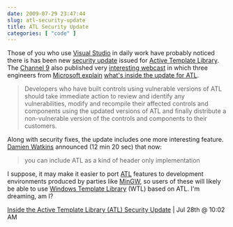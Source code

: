 ```yaml
---
date: 2009-07-29 23:47:44
slug: atl-security-update
title: ATL Security Update
categories: [ "code" ]
---
```


Those of you who use [Visual Studio](http://msdn.microsoft.com/en-gb/vstudio/default.aspx) in daily work have probably noticed there is has been new [security update](http://www.microsoft.com/technet/security/advisory/973882.mspx) issued for [Active Template Library](http://en.wikipedia.org/wiki/Active_Template_Library). The [Channel 9](http://channel9.msdn.com/) also published very [interesting webcast](http://channel9.msdn.com/posts/Charles/Out-of-Band-Inside-the-ATL-Security-Update/) in which three engineers from [Microsoft explain](http://msdn.microsoft.com/en-us/visualc/ee309358.aspx) [what's inside the update for ATL](http://blogs.technet.com/srd/archive/2009/07/28/overview-of-the-out-of-band-release.aspx).





> Developers who have built controls using vulnerable versions of ATL should take immediate action to review and identify any vulnerabilities, modify and recompile their affected controls and components using the updated versions of ATL and finally distribute a non-vulnerable version of the controls and components to their customers.





Along with security fixes, the update includes one more interesting feature. [Damien Watkins](http://mateusz.loskot.net/?p=753&preview=true) announced (12 min 20 sec) that now:





> you can include ATL as a kind of header only implementation





I suppose, it may make it easier to port [ATL](http://msdn.microsoft.com/en-us/library/t9adwcde.aspx) features to development environments produced by parties like [MinGW](http://www.mingw.org/), so users of these will likely be able to use [Windows Template Library](http://en.wikipedia.org/wiki/Windows_Template_Library) (WTL) based on ATL. I'm dreaming, am I?





[Inside the Active Template Library (ATL) Security Update](http://channel9.msdn.com/posts/Charles/Out-of-Band-Inside-the-ATL-Security-Update/) | Jul 28th @ 10:02 AM
